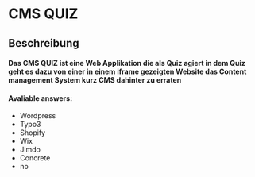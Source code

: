 # CMS QUIZ

## Beschreibung
#### Das CMS QUIZ ist eine Web Applikation die als Quiz agiert in dem Quiz geht es dazu von einer in einem iframe gezeigten Website das Content management System kurz CMS dahinter zu erraten

#### Avaliable answers:
- Wordpress
- Typo3
- Shopify
- Wix
- Jimdo
- Concrete
- no
